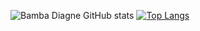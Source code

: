 ![Bamba Diagne GitHub stats](https://github-readme-stats.vercel.app/api?username=bambadiagne&count_private=true&show_icons=true)
[![Top Langs](https://github-readme-stats.vercel.app/api/top-langs/?username=anuraghazra&layout=demo)](https://github.com/anuraghazra/github-readme-stats)


